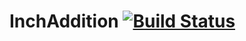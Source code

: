 # InchAddition [![Build Status](https://travis-ci.org/rrrene/inch_addition.svg?branch=master)](https://travis-ci.org/rrrene/inch_addition/builds)


